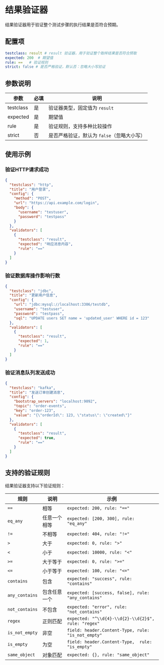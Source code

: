 # 结果验证器

结果验证器用于验证整个测试步骤的执行结果是否符合预期。

## 配置项

```yaml
testclass: result # result 验证器，用于验证整个取样结果是否符合预取
expected: 200  # 期望值
rule: ==   # 验证规则
strict: false # 是否严格验证，默认否：忽略大小写验证
```

## 参数说明

| 参数        | 必填 | 说明                        |
|-----------|----|---------------------------|
| testclass | 是  | 验证器类型，固定值为 `result`       |
| expected  | 是  | 期望值                       |
| rule      | 是  | 验证规则，支持多种比较操作             |
| strict    | 否  | 是否严格验证，默认为 `false`（忽略大小写） |

## 使用示例

### 验证HTTP请求成功

```json
{
  "testclass": "http",
  "title": "用户登录",
  "config": {
    "method": "POST",
    "url": "https://api.example.com/login",
    "body": {
      "username": "testuser",
      "password": "testpass"
    }
  },
  "validators": [
    {
      "testclass": "result",
      "expected": "响应消息内容",
      "rule": "=="
    }
  ]
}
```

### 验证数据库操作影响行数

```json
{
  "testclass": "jdbc",
  "title": "更新用户信息",
  "config": {
    "url": "jdbc:mysql://localhost:3306/testdb",
    "username": "testuser",
    "password": "testpass",
    "sql": "UPDATE users SET name = 'updated_user' WHERE id = 123"
  },
  "validators": [
    {
      "testclass": "result",
      "expected": 1,
      "rule": "=="
    }
  ]
}
```

### 验证消息队列发送成功

```json
{
  "testclass": "kafka",
  "title": "发送订单创建消息",
  "config": {
    "bootstrap_servers": "localhost:9092",
    "topic": "order-events",
    "key": "order-123",
    "value": "{\"orderId\": 123, \"status\": \"created\"}"
  },
  "validators": [
    {
      "testclass": "result",
      "expected": true,
      "rule": "=="
    }
  ]
}
```

## 支持的验证规则

结果验证器支持以下验证规则：

| 规则             | 说明     | 示例                                                  |
|----------------|--------|-----------------------------------------------------|
| `==`           | 相等     | `expected: 200, rule: "=="`                         |
| `eq_any`       | 任意一个相等 | `expected: [200, 300], rule: "eq_any"`              |
| `!=`           | 不相等    | `expected: 404, rule: "!="`                         |
| `>`            | 大于     | `expected: 0, rule: ">"`                            |
| `<`            | 小于     | `expected: 10000, rule: "<"`                        |
| `>=`           | 大于等于   | `expected: 0, rule: ">="`                           |
| `<=`           | 小于等于   | `expected: 100, rule: "<="`                         |
| `contains`     | 包含     | `expected: "success", rule: "contains"`             |
| `any_contains` | 包含任意一个 | `expected: [success, false], rule: "any_contains"`  |
| `not_contains` | 不包含    | `expected: "error", rule: "not_contains"`           |
| `regex`        | 正则匹配   | `expected: "^\\d{4}-\\d{2}-\\d{2}$", rule: "regex"` |
| `is_not_empty` | 非空     | `field: header.Content-Type, rule: "is_not_empty"`  |
| `is_empty`     | 为空     | `field: header.Content-Type,  rule: "is_empty"`     |
| `same_object`  | 对象匹配   | `expected: {}, rule: "same_object"`                 |
